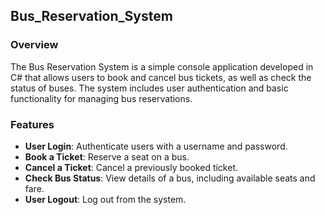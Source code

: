 ## Bus_Reservation_System


### Overview

The Bus Reservation System is a simple console application developed in C# that allows users to book and cancel bus tickets, as well as check the status of buses. The system includes user authentication and basic functionality for managing bus reservations.

### Features

-  **User Login**: Authenticate users with a username and password.
- **Book a Ticket**: Reserve a seat on a bus.
- **Cancel a Ticket**: Cancel a previously booked ticket.
- **Check Bus Status**: View details of a bus, including available seats and fare.
- **User Logout**: Log out from the system.
